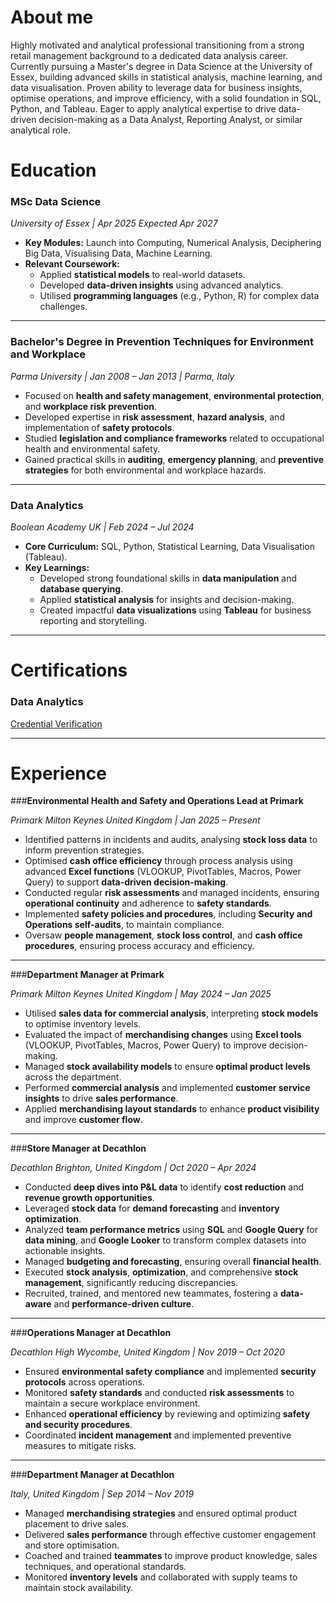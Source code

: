 # About me 

Highly motivated and analytical professional transitioning from a strong retail
management background to a dedicated data analysis career. Currently pursuing
a Master's degree in Data Science at the University of Essex, building advanced
skills in statistical analysis, machine learning, and data visualisation. Proven
ability to leverage data for business insights, optimise operations, and improve
efficiency, with a solid foundation in SQL, Python, and Tableau. Eager to apply
analytical expertise to drive data-driven decision-making as a Data Analyst,
Reporting Analyst, or similar analytical role.

# Education

### **MSc Data Science**  
*University of Essex | Apr 2025 Expected Apr 2027*  
- **Key Modules:** Launch into Computing, Numerical Analysis, Deciphering Big Data, Visualising Data, Machine Learning.  
- **Relevant Coursework:**  
  - Applied **statistical models** to real-world datasets.  
  - Developed **data-driven insights** using advanced analytics.  
  - Utilised **programming languages** (e.g., Python, R) for complex data challenges. 

---

### **Bachelor's Degree in Prevention Techniques for Environment and Workplace**  
*Parma University | Jan 2008 – Jan 2013 | Parma, Italy*  
- Focused on **health and safety management**, **environmental protection**, and **workplace risk prevention**.  
- Developed expertise in **risk assessment**, **hazard analysis**, and implementation of **safety protocols**.  
- Studied **legislation and compliance frameworks** related to occupational health and environmental safety.  
- Gained practical skills in **auditing**, **emergency planning**, and **preventive strategies** for both environmental and workplace hazards.  

---

### **Data Analytics**  
*Boolean Academy UK | Feb 2024 – Jul 2024*  
- **Core Curriculum:** SQL, Python, Statistical Learning, Data Visualisation (Tableau).  
- **Key Learnings:**  
  - Developed strong foundational skills in **data manipulation** and **database querying**.  
  - Applied **statistical analysis** for insights and decision-making.  
  - Created impactful **data visualizations** using **Tableau** for business reporting and storytelling.  

---

# Certifications

### **Data Analytics**

[Credential Verification](https://credsverse.com/credentials/75737b1d-e5b0-4952-a9c6-79d438d2c7fb)

---

# Experience

###**Environmental Health and Safety and Operations Lead at Primark**

*Primark Milton Keynes United Kingdom | Jan 2025 – Present*  
- Identified patterns in incidents and audits, analysing **stock loss data** to inform prevention strategies.  
- Optimised **cash office efficiency** through process analysis using advanced **Excel functions** (VLOOKUP, PivotTables, Macros, Power Query) to support **data-driven decision-making**.  
- Conducted regular **risk assessments** and managed incidents, ensuring **operational continuity** and adherence to **safety standards**.  
- Implemented **safety policies and procedures**, including **Security and Operations self-audits**, to maintain compliance.  
- Oversaw **people management**, **stock loss control**, and **cash office procedures**, ensuring process accuracy and efficiency.  

---

###**Department Manager at Primark**

*Primark Milton Keynes United Kingdom | May 2024 – Jan 2025*  
- Utilised **sales data for commercial analysis**, interpreting **stock models** to optimise inventory levels.  
- Evaluated the impact of **merchandising changes** using **Excel tools** (VLOOKUP, PivotTables, Macros, Power Query) to improve decision-making.  
- Managed **stock availability models** to ensure **optimal product levels** across the department.  
- Performed **commercial analysis** and implemented **customer service insights** to drive **sales performance**.  
- Applied **merchandising layout standards** to enhance **product visibility** and improve **customer flow**.  

---

###**Store Manager at Decathlon**

*Decathlon Brighton, United Kingdom | Oct 2020 – Apr 2024*  
- Conducted **deep dives into P&L data** to identify **cost reduction** and **revenue growth opportunities**.  
- Leveraged **stock data** for **demand forecasting** and **inventory optimization**.  
- Analyzed **team performance metrics** using **SQL** and **Google Query** for **data mining**, and **Google Looker** to transform complex datasets into actionable insights.  
- Managed **budgeting and forecasting**, ensuring overall **financial health**.  
- Executed **stock analysis**, **optimization**, and comprehensive **stock management**, significantly reducing discrepancies.  
- Recruited, trained, and mentored new teammates, fostering a **data-aware** and **performance-driven culture**.

---

###**Operations Manager at Decathlon**

*Decathlon High Wycombe, United Kingdom | Nov 2019 – Oct 2020*  
- Ensured **environmental safety compliance** and implemented **security protocols** across operations.  
- Monitored **safety standards** and conducted **risk assessments** to maintain a secure workplace environment.  
- Enhanced **operational efficiency** by reviewing and optimizing **safety and security procedures**.  
- Coordinated **incident management** and implemented preventive measures to mitigate risks.

---

###**Department Manager at Decathlon**

*Italy, United Kingdom | Sep 2014 – Nov 2019*  
- Managed **merchandising strategies** and ensured optimal product placement to drive sales.  
- Delivered **sales performance** through effective customer engagement and store optimisation.  
- Coached and trained **teammates** to improve product knowledge, sales techniques, and operational standards.  
- Monitored **inventory levels** and collaborated with supply teams to maintain stock availability.  

